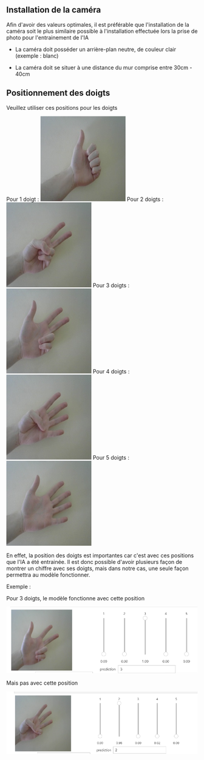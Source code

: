 ## Installation de la caméra

Afin d'avoir des valeurs optimales, il est préférable que l'installation de la caméra soit le plus similaire possible à l'installation effectuée lors la prise de photo pour l'entrainement de l'IA

- La caméra doit posséder un arrière-plan neutre, de couleur clair (exemple : blanc)

- La caméra doit se situer à une distance du mur comprise entre 30cm - 40cm

## Positionnement des doigts

Veuillez utiliser ces positions pour les doigts

Pour 1 doigt :
![](https://github.com/Poblit0/Finger-AI-Recognition/blob/main/Consignes%20d'utilisation/Exemples/1.jpg)
Pour 2 doigts :
![](https://github.com/Poblit0/Finger-AI-Recognition/blob/main/Consignes%20d'utilisation/Exemples/2.jpg)
Pour 3 doigts :
![](https://github.com/Poblit0/Finger-AI-Recognition/blob/main/Consignes%20d'utilisation/Exemples/3.jpg)
Pour 4 doigts :
![](https://github.com/Poblit0/Finger-AI-Recognition/blob/main/Consignes%20d'utilisation/Exemples/4.jpg)
Pour 5 doigts :
![](https://github.com/Poblit0/Finger-AI-Recognition/blob/main/Consignes%20d'utilisation/Exemples/5.jpg)

En effet, la position des doigts est importantes car c'est avec ces positions que l'IA a été entrainée. Il est donc possible d'avoir plusieurs façon de montrer un chiffre avec ses doigts, mais dans notre cas, une seule façon permettra au modèle fonctionner.

Exemple :

Pour 3 doigts, le modèle fonctionne avec cette position

![](https://github.com/Poblit0/Finger-AI-Recognition/blob/main/Consignes%20d'utilisation/Exemples/3%20Bon.png)

Mais pas avec cette position

![](https://github.com/Poblit0/Finger-AI-Recognition/blob/main/Consignes%20d'utilisation/Exemples/3%20Pas%20bon.png)

